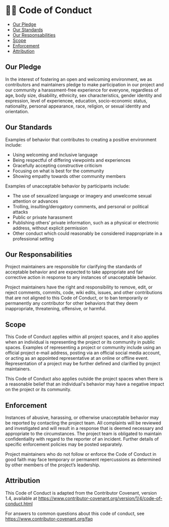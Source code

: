 # 👨‍💻 Code of Conduct

- [Our Pledge](#our-pledge)
- [Our Standards](#our-standards)
- [Our Responsabilities](#our-responsabilities)
- [Scope](#scope)
- [Enforcement](#enforcement)
- [Attribution](#attribution)

## Our Pledge

In the interest of fostering an open and welcoming environment, we as 
contributors and maintainers pledge to make participation in our 
project and our community a harassment-free experience for everyone, 
regardless of age, body size, disability, ethnicity, sex characteristics, 
gender identity and expression, level of experiencee, education, 
socio-economic status, nationality, personal appearance, race, religion, 
or sexual identity and orientation. 

## Our Standards

Examples of behavior that contributes to creating a positive environment 
include:

- Using welcoming and inclusive language
- Being respectful of differing viewpoints and experiences
- Gracefully accepting constructive criticism
- Focusing on what is best for the community
- Showing empathy towards other community members

Examples of unacceptable behavior by participants include:

- The use of sexualized language or imagery and unwelcome sexual attention 
  or advances
- Trolling, insulting/derogatory comments, and personal or political attacks
- Public or private harassment
- Publishing others’ private information, 
  such as a physical or electronic address, without explicit permission
- Other conduct which could reasonably be considered inappropriate 
  in a professional setting

## Our Responsabilities

Project maintainers are responsible for clarifying the standards 
of acceptable behavior and are expected to take appropriate and 
fair corrective action in response to any instances of unacceptable behavior.

Project maintainers have the right and responsibility to remove, edit, 
or reject comments, commits, code, wiki edits, issues, and other contributions 
that are not aligned to this Code of Conduct, or to ban temporarily or 
permanently any contributor for other behaviors that they deem inappropriate, 
threatening, offensive, or harmful.

## Scope 

This Code of Conduct applies within all project spaces, 
and it also applies when an individual is representing the project 
or its community in public spaces. 
Examples of representing a project or community include using 
an official project e-mail address, posting via an official 
social media account, or acting as an appointed representative 
at an online or offline event. 
Representation of a project may be further defined and clarified by 
project maintainers.

This Code of Conduct also applies outside the project spaces when there is 
a reasonable belief that an individual's behavior may have a negative impact 
on the project or its community.

## Enforcement

Instances of abusive, harassing, or otherwise unacceptable behavior 
may be reported by contacting the project team. 
All complaints will be reviewed and investigated and will result in a response 
that is deemed necessary and appropriate to the circumstances. 
The project team is obligated to maintain confidentiality with regard 
to the reporter of an incident. 
Further details of specific enforcement policies may be posted separately.

Project maintainers who do not follow or enforce the Code of Conduct 
in good faith may face temporary or permanent repercussions as determined 
by other members of the project’s leadership.

## Attribution

This Code of Conduct is adapted from the Contributor Covenant, version 1.4, 
available at 
https://www.contributor-covenant.org/version/1/4/code-of-conduct.html

For answers to common questions about this code of conduct, 
see https://www.contributor-covenant.org/faq
